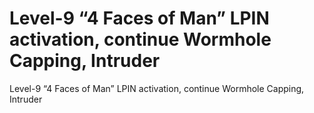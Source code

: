 # Level-9 “4 Faces of Man” LPIN activation, continue Wormhole Capping, Intruder

Level-9 “4 Faces of Man” LPIN activation, continue Wormhole Capping, Intruder